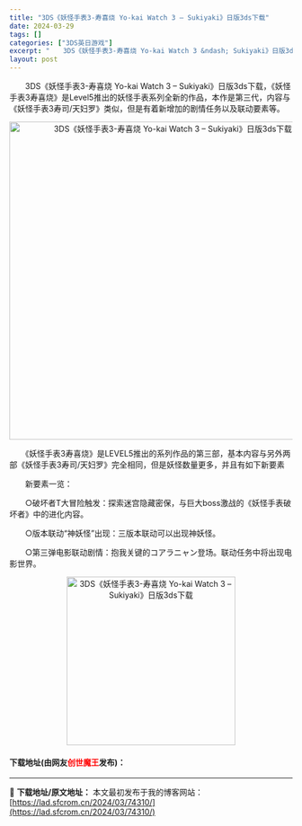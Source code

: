 ```yaml
---
title: "3DS《妖怪手表3-寿喜烧 Yo-kai Watch 3 – Sukiyaki》日版3ds下载"
date: 2024-03-29
tags: []
categories: ["3DS英日游戏"]
excerpt: "　　3DS《妖怪手表3-寿喜烧 Yo-kai Watch 3 &ndash; Sukiyaki》日版3ds下载，《妖怪手表3寿喜烧》是Level5推出的妖怪手表系列全新的作品，本作是第三代，内容与《妖怪手表3寿司/天妇罗》类似，但是有着新增加的剧情任务以及联动要素等。 　　《妖怪手表3寿喜烧》是LE&hellip;"
layout: post
---
```


 <p>　　3DS《妖怪手表3-寿喜烧 Yo-kai Watch 3 &ndash; Sukiyaki》日版3ds下载，《妖怪手表3寿喜烧》是Level5推出的妖怪手表系列全新的作品，本作是第三代，内容与《妖怪手表3寿司/天妇罗》类似，但是有着新增加的剧情任务以及联动要素等。</p> <p align="center"><img align="" border="0" src="https://lad.sfcrom.cn/wp-content/uploads/2024/03/20240329_66063121bdddd.png" width="566" alt="3DS《妖怪手表3-寿喜烧 Yo-kai Watch 3 – Sukiyaki》日版3ds下载" /></p> <p>　　《妖怪手表3寿喜烧》是LEVEL5推出的系列作品的第三部，基本内容与另外两部《妖怪手表3寿司/天妇罗》完全相同，但是妖怪数量更多，并且有如下新要素</p> <p>　　新要素一览：</p> <p>　　○破坏者T大冒险触发：探索迷宫隐藏密保，与巨大boss激战的《妖怪手表破坏者》中的进化内容。</p> <p>　　○版本联动&ldquo;神妖怪&rdquo;出现：三版本联动可以出现神妖怪。</p> <p>　　○第三弹电影联动剧情：抱我关键的コアラニャン登场。联动任务中将出现电影世界。</p> <p align="center"><img align="" border="0" src="https://lad.sfcrom.cn/wp-content/uploads/2024/03/20240329_6606312236db4.jpg" width="300" alt="3DS《妖怪手表3-寿喜烧 Yo-kai Watch 3 – Sukiyaki》日版3ds下载" /></p> <p><h4>下载地址(由网友<font color="red">创世魔王</font>发布)：</h4></p> 

---
📖 **下载地址/原文地址：** 本文最初发布于我的博客网站：[https://lad.sfcrom.cn/2024/03/74310/](https://lad.sfcrom.cn/2024/03/74310/)
